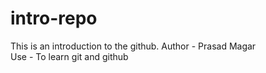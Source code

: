 # intro-repo
This is an introduction to the github.
Author - Prasad Magar <br>
Use - To learn git and github

